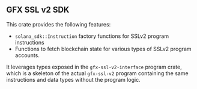 

## GFX SSL v2 SDK

This crate provides the following features:
- `solana_sdk::Instruction` factory functions for SSLv2 program instructions
- Functions to fetch blockchain state for various types of SSLv2 program accounts.

It leverages types exposed in the `gfx-ssl-v2-interface` program crate,
which is a skeleton of the actual `gfx-ssl-v2` program containing the same
instructions and data types without the program logic.
